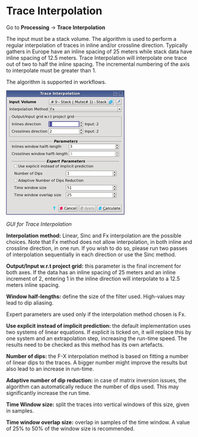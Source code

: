 # Trace Interpolation

Go to **Processing** → **Trace Interpolation**

The input must be a stack volume. The algorithm is used to perform a regular interpolation of traces in inline and/or crossline direction. Typically gathers in Europe have an inline spacing of 25 meters while stack data have inline spacing of 12.5 meters. Trace Interpolation will interpolate one trace out of two to half the inline spacing. The incremental numbering of the axis to interpolate must be greater than 1.

The algorithm is supported in workflows.

![](../../.gitbook/assets/091_processing.png)

_GUI for Trace Interpolation_

**Interpolation method:** Linear, Sinc and Fx interpolation are the possible choices. Note that Fx method does not allow interpolation, in both inline and crossline direction, in one run. If you wish to do so, please run two passes of interpolation sequentially in each direction or use the Sinc method.

**Output/Input w.r.t project grid:** this parameter is the final increment for both axes. If the data has an inline spacing of 25 meters and an inline increment of 2, entering 1 in the inline direction will interpolate to a 12.5 meters inline spacing.

**Window half-lengths:** define the size of the filter used. High-values may lead to dip aliasing.

Expert parameters are used only if the interpolation method chosen is Fx.

**Use explicit instead of implicit prediction:** the default implementation uses two systems of linear equations. If explicit is ticked on, it will replace this by one system and an extrapolation step, increasing the run-time speed. The results need to be checked as this method has its own artefacts.

**Number of dips:** the F-X interpolation method is based on fitting a number of linear dips to the traces. A bigger number might improve the results but also lead to an increase in run-time.

**Adaptive number of dip reduction:** in case of matrix inversion issues, the algorithm can automatically reduce the number of dips used. This may significantly increase the run time.

**Time Window size:** split the traces into vertical windows of this size, given in samples.

**Time window overlap size:** overlap in samples of the time window. A value of 25% to 50% of the window size is recommended.

